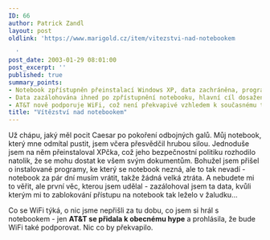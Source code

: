```yaml
---
ID: 66
author: Patrick Zandl
layout: post
oldlink: 'https://www.marigold.cz/item/vitezstvi-nad-notebookem

  '
post_date: 2003-01-29 08:01:00
post_excerpt: ''
published: true
summary_points:
- Notebook zpřístupněn přeinstalací Windows XP, data zachráněna, programy ztraceny.
- Data zazálohována ihned po zpřístupnění notebooku, hlavní cíl dosažen.
- AT&T nově podporuje WiFi, což není překvapivé vzhledem k současnému trendu.
title: "Vítězství nad notebookem"
---
```


<p>
Už chápu, jaký měl pocit Caesar po pokoření odbojných galů. Můj notebook, který mne odmítal pustit, jsem včera přesvědčil hrubou silou. Jednoduše jsem na něm přeinstaloval XPčka, což jeho bezpečnostní politiku rozhodilo natolik, že se mohu dostat ke všem svým dokumentům. Bohužel jsem přišel o instalované programy, ke který se notebook nezná, ale to tak nevadí - notebook za pár dní musím vrátit, takže žádná velká ztráta. A nebudete mi to věřit, ale první věc, kterou jsem udělal - zazálohoval jsem ta data, kvůli kterým mi to zablokování přístupu na notebook tak leželo v žaludku...</p>

<p>
Co se WiFi týká, o nic jsme nepřišli za tu dobu, co jsem si hrál s notebookem - jen <STRONG>AT&amp;T se přidala k obecnému hype</STRONG> a prohlásila, že bude WiFi také podporovat. Nic co by překvapilo. </p>